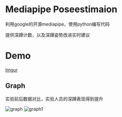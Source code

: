 # Mediapipe Poseestimaion
利用google的开源mediapipe，使用python编写代码

提供深蹲计数，以及深蹲姿势改进实时建议



# Demo
[Imgur](https://imgur.com/kSPWDVL.gif)

## Graph
实验前后数据对比，实验人员的深蹲表现得到提升

![graph](https://imgur.com/CuuKwXI.jpg)
![graph1](https://imgur.com/UpyrYsq.jpg)
